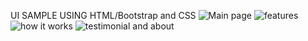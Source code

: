 UI SAMPLE USING HTML/Bootstrap and CSS
![Main page](https://github.com/user-attachments/assets/fb334467-914f-4022-95d5-cbc37d9faeec)
![features](https://github.com/user-attachments/assets/b82b9a3f-0acb-43cc-8df5-6bef1118d13f)
![how it works](https://github.com/user-attachments/assets/b839215a-5f14-4981-8bc0-27f887196e0b)
![testimonial and about](https://github.com/user-attachments/assets/6d9a226e-adc0-4722-9c64-392fdd0ac1fc)
